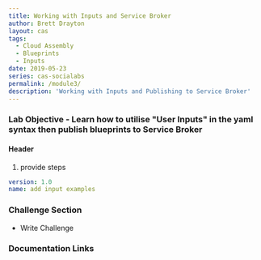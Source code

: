 ```yaml
---
title: Working with Inputs and Service Broker
author: Brett Drayton
layout: cas
tags:
  - Cloud Assembly
  - Blueprints
  - Inputs
date: 2019-05-23
series: cas-socialabs
permalink: /module3/
description: 'Working with Inputs and Publishing to Service Broker'
---
```


### Lab Objective - Learn how to utilise "User Inputs" in the yaml syntax then publish blueprints to Service Broker

#### Header

1. provide steps

```yaml
version: 1.0
name: add input examples

```

### Challenge Section
- Write Challenge


### Documentation Links
[]()




